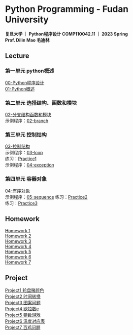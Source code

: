 # Python Programming - Fudan University

**复旦大学 ｜ Python程序设计 COMP110042.11 ｜ 2023 Spring  
Prof. Dilin Mao 毛迪林**

## Lecture
### 第一单元 python概述
[00-Python程序设计](https://github.com/HuiyuanZheng02/Python_2023Spring/blob/main/PPT/00-Python%E7%A8%8B%E5%BA%8F%E8%AE%BE%E8%AE%A1.pdf)  
[01-Python概述](https://github.com/HuiyuanZheng02/Python_2023Spring/blob/main/PPT/01-python%E6%A6%82%E8%BF%B0.pdf)

### 第二单元 选择结构、函数和模块
[02-分支结构函数和模块](https://github.com/HuiyuanZheng02/Python_2023Spring/blob/main/PPT/02-%E5%88%86%E6%94%AF%E7%BB%93%E6%9E%84%E5%87%BD%E6%95%B0%E5%92%8C%E6%A8%A1%E5%9D%97.pdf)  
示例程序：[02-branch](https://github.com/HuiyuanZheng02/Python_2023Spring/tree/main/%E7%A4%BA%E4%BE%8B%E7%A8%8B%E5%BA%8F/02-branch)

### 第三单元 控制结构
[03-控制结构](https://github.com/HuiyuanZheng02/Python_2023Spring/blob/main/PPT/03-%E6%8E%A7%E5%88%B6%E7%BB%93%E6%9E%84.pdf)  
示例程序：[03-loop](https://github.com/HuiyuanZheng02/Python_2023Spring/tree/main/%E7%A4%BA%E4%BE%8B%E7%A8%8B%E5%BA%8F/03-loop)  
练习：[Practice1](https://github.com/HuiyuanZheng02/Python_2023Spring/tree/main/Practice/practices1)  
示例程序：[04-exception](https://github.com/HuiyuanZheng02/Python_2023Spring/tree/main/%E7%A4%BA%E4%BE%8B%E7%A8%8B%E5%BA%8F/04_exception)

### 第四单元 容器对象
[04-有序对象](https://github.com/HuiyuanZheng02/Python_2023Spring/blob/main/PPT/04-%E6%9C%89%E5%BA%8F%E5%AF%B9%E8%B1%A1.pdf)  
示例程序：[05-sequence](https://github.com/HuiyuanZheng02/Python_2023Spring/tree/main/%E7%A4%BA%E4%BE%8B%E7%A8%8B%E5%BA%8F/05_sequence)
练习：[Practice2](https://github.com/HuiyuanZheng02/Python_2023Spring/tree/main/Practice/practices2)  
练习：[Practice3](https://github.com/HuiyuanZheng02/Python_2023Spring/tree/main/Practice/practices3)  


## Homework
[Homework 1](https://github.com/HuiyuanZheng02/Python_2023Spring/blob/main/Homework-sol/python-w1-sol.txt)  
[Homework 2](https://github.com/HuiyuanZheng02/Python_2023Spring/blob/main/Homework-sol/python-w2-sol.txt)  
[Homework 3](https://github.com/HuiyuanZheng02/Python_2023Spring/blob/main/Homework-sol/python-w3-sol.txt)  
[Homework 4](https://github.com/HuiyuanZheng02/Python_2023Spring/blob/main/Homework-sol/python-w4-sol.txt)  
[Homework 5](https://github.com/HuiyuanZheng02/Python_2023Spring/blob/main/Homework-sol/python-w5-sol.txt)  
[Homework 6](https://github.com/HuiyuanZheng02/Python_2023Spring/blob/main/Homework-sol/python-w6-sol.txt)  
[Homework 7](https://github.com/HuiyuanZheng02/Python_2023Spring/blob/main/Homework-sol/python-w7-sol.txt)  

## Project
[Project1 轮盘赌颜色](https://github.com/HuiyuanZheng02/Python_2023Spring/tree/main/Project/Project1%20%E8%BD%AE%E7%9B%98%E8%B5%8C%E9%A2%9C%E8%89%B2)  
[Project2 时间转换](https://github.com/HuiyuanZheng02/Python_2023Spring/tree/main/Project/Project2%20%E6%97%B6%E9%97%B4%E8%BD%AC%E6%8D%A2)  
[Project3 图案问题](https://github.com/HuiyuanZheng02/Python_2023Spring/tree/main/Project/Project3%20%E5%9B%BE%E6%A1%88%E9%97%AE%E9%A2%98)  
[Project4 欧拉数e](https://github.com/HuiyuanZheng02/Python_2023Spring/tree/main/Project/Project4%20%E6%AC%A7%E6%8B%89%E6%95%B0e)  
[Project5 猜数游戏](https://github.com/HuiyuanZheng02/Python_2023Spring/tree/main/Project/Project5%20%E7%8C%9C%E6%95%B0%E6%B8%B8%E6%88%8F)  
[Project6 温度对应表](https://github.com/HuiyuanZheng02/Python_2023Spring/tree/main/Project/Project6%20%E6%B8%A9%E5%BA%A6%E5%AF%B9%E5%BA%94%E8%A1%A8)  
[Project7 百鸡问题](https://github.com/HuiyuanZheng02/Python_2023Spring/tree/main/Project/Project7%20%E7%99%BE%E9%B8%A1%E9%97%AE%E9%A2%98)  

